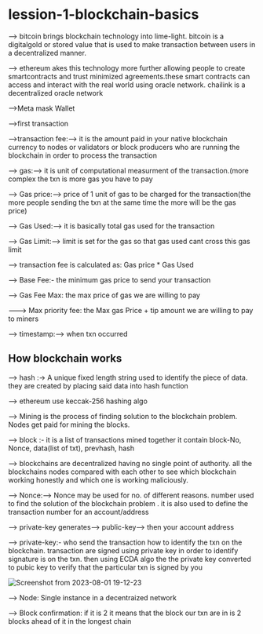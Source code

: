 # lession-1-blockchain-basics
--> bitcoin brings blockchain technology into lime-light. bitcoin is a digitalgold or stored value that is used to make transaction between users in a decentralized manner.

--> ethereum akes this technology more further allowing people to create smartcontracts and trust minimized agreements.these smart contracts can access and interact with the real world using oracle network. chailink is a decentralized oracle network

-->Meta mask Wallet

-->first transaction

-->transaction fee:--> it is the amount paid in your native blockchain currency to nodes or validators or block producers who are running the blockchain in order to process the transaction

--> gas:--> it is unit of computational measurment of the transaction.(more complex the txn is more gas you have to pay

--> Gas price:--> price of 1 unit of gas to be charged for the transaction(the more people sending the txn at the same time the more will be the gas price)

--> Gas Used:--> it is basically total gas used for the transaction

--> Gas Limit:--> limit is set for the gas so that gas used cant cross this gas limit 

--> transaction fee is calculated as: Gas price * Gas Used

--> Base Fee:- the minimum gas price to send your transaction

--> Gas Fee Max: the max price of gas we are willing to pay

---> Max priority fee: the Max gas Price + tip amount we are willing to pay to miners

--> timestamp:--> when txn occurred

## How blockchain works

--> hash :-> A unique fixed length string used to identify the piece of data. they are created by placing said data into hash function

--> ethereum use keccak-256 hashing algo

--> Mining is the process of finding solution to the blockchain problem. Nodes get paid for mining the blocks.

--> block :- it is a list of transactions mined together it contain block-No, Nonce, data(list of txt), prevhash, hash

--> blockchains are decentralized having no single point of authority. all the blockchains nodes compared with each other to see which blockchain working honestly and which one is working maliciously.

--> Nonce:--> Nonce may be used for no. of  different reasons. number used to find the solution of the blockchain problem . it is also used to define the transaction number for an account/address

--> private-key generates--> public-key--> then your account address 

--> private-key:- who send the transaction how to identify the txn on the blockchain. transaction are signed using private 
key in order to identify signature is on the txn. then using ECDA algo the the private key converted to pubic key to verify that the particular txn is signed by you

![Screenshot from 2023-08-01 19-12-23](https://github.com/kingdarabahmad/lession-1-blockchain-basics/assets/64286022/29f33083-69ca-47ba-bebf-77a0b441d816)

--> Node: Single instance in a decentraized network

--> Block confirmation: if it is 2 it means that the block our txn are in is 2 blocks ahead of it in the longest chain

